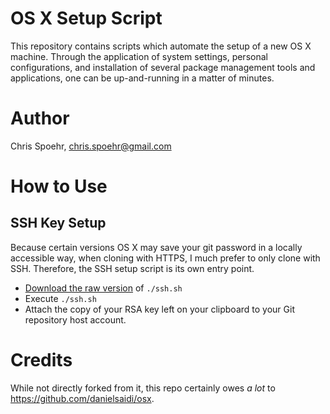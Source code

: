 # OS X Setup Script
This repository contains scripts which automate the setup of a new OS X machine. Through the application of system settings, personal configurations, and installation of several package management tools and applications, one can be up-and-running in a matter of minutes.

# Author
Chris Spoehr, chris.spoehr@gmail.com

# How to Use

## SSH Key Setup
Because certain versions OS X may save your git password in a locally accessible way, when cloning with HTTPS, I much prefer to only clone with SSH. Therefore, the SSH setup script is its own entry point. 

* [Download the raw version](https://raw.githubusercontent.com/WiSparky82/osx-setup/master/ssh.sh) of `./ssh.sh`
* Execute `./ssh.sh`
* Attach the copy of your RSA key left on your clipboard to your Git repository host account.

# Credits
While not directly forked from it, this repo certainly owes *a lot* to https://github.com/danielsaidi/osx.
